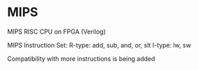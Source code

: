 # MIPS

MIPS RISC CPU on FPGA (Verilog)

MIPS Instruction Set:
R-type: add, sub, and, or, slt
I-type: lw, sw

Compatibility with more instructions is being added
